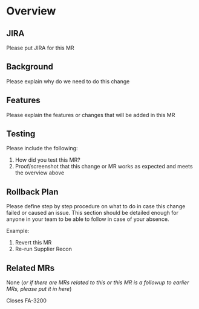 # Overview

## JIRA

Please put JIRA for this MR

## Background

Please explain why do we need to do this change

## Features

Please explain the features or changes that will be added in this MR

## Testing

Please include the following:

1) How did you test this MR?
2) Proof/screenshot that this change or MR works as expected and meets the overview above

## Rollback Plan

Please define step by step procedure on what to do in case this change failed or caused an issue. This section should be detailed enough for anyone in your team to be able to follow in case of your absence.

Example:

1. Revert this MR
2. Re-run Supplier Recon

## Related MRs

None (_or if there are MRs related to this or this MR is a followup to earlier MRs, please put it in here_)

Closes FA-3200
